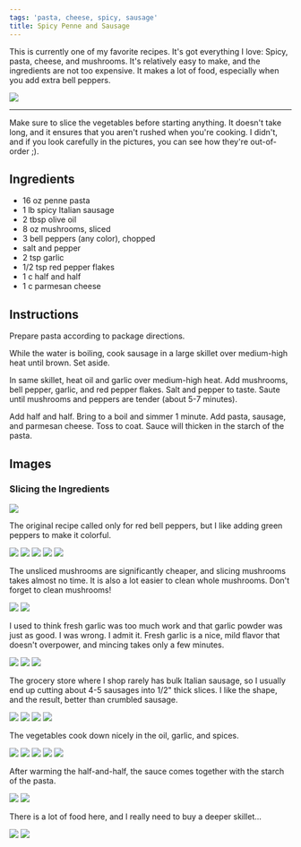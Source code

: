 ```yaml
---
tags: 'pasta, cheese, spicy, sausage'
title: Spicy Penne and Sausage
---
```


This is currently one of my favorite recipes. It's got everything I love:
Spicy, pasta, cheese, and mushrooms. It's relatively easy to make, and the
ingredients are not too expensive. It makes a lot of food, especially when you
add extra bell peppers.

![](/images/spicy-penne-and-sausage/glamour-shot.jpg)

---

Make sure to slice the vegetables before starting anything. It doesn't take
long, and it ensures that you aren't rushed when you're cooking. I didn't, and
if you look carefully in the pictures, you can see how they're out-of-order ;).

## Ingredients

* 16 oz penne pasta
* 1 lb spicy Italian sausage
* 2 tbsp olive oil
* 8 oz mushrooms, sliced
* 3 bell peppers (any color), chopped
* salt and pepper
* 2 tsp garlic
* 1/2 tsp red pepper flakes
* 1 c half and half
* 1 c parmesan cheese

## Instructions

Prepare pasta according to package directions.

While the water is boiling, cook sausage in a large skillet over medium-high
heat until brown. Set aside.

In same skillet, heat oil and garlic over medium-high heat. Add mushrooms, bell
pepper, garlic, and red pepper flakes. Salt and pepper to taste. Saute until
mushrooms and peppers are tender (about 5-7 minutes).

Add half and half. Bring to a boil and simmer 1 minute. Add pasta, sausage, and
parmesan cheese. Toss to coat. Sauce will thicken in the starch of the pasta.

## Images

### Slicing the Ingredients

![](/images/spicy-penne-and-sausage/ingredients.jpg)

The original recipe called only for red bell peppers, but I like adding green
peppers to make it colorful.

![](/images/spicy-penne-and-sausage/slicing-the-peppers-1.jpg)
![](/images/spicy-penne-and-sausage/slicing-the-peppers-2.jpg)
![](/images/spicy-penne-and-sausage/slicing-the-peppers-3.jpg)
![](/images/spicy-penne-and-sausage/slicing-the-peppers-4.jpg)
![](/images/spicy-penne-and-sausage/slicing-the-peppers-5.jpg)

The unsliced mushrooms are significantly cheaper, and slicing mushrooms takes
almost no time. It is also a lot easier to clean whole mushrooms. Don't forget
to clean mushrooms!

![](/images/spicy-penne-and-sausage/slicing-the-mushrooms-1.jpg)
![](/images/spicy-penne-and-sausage/slicing-the-mushrooms-2.jpg)

I used to think fresh garlic was too much work and that garlic powder was
just as good. I was wrong. I admit it. Fresh garlic is a nice, mild flavor that
doesn't overpower, and mincing takes only a few minutes.

![](/images/spicy-penne-and-sausage/mincing-the-garlic-1.jpg)
![](/images/spicy-penne-and-sausage/mincing-the-garlic-2.jpg)
![](/images/spicy-penne-and-sausage/mincing-the-garlic-3.jpg)

The grocery store where I shop rarely has bulk Italian sausage, so I usually
end up cutting about 4-5 sausages into 1/2" thick slices. I like the shape, and
the result, better than crumbled sausage.

![](/images/spicy-penne-and-sausage/slicing-the-sausage.jpg)
![](/images/spicy-penne-and-sausage/cooking-the-sausage-1.jpg)
![](/images/spicy-penne-and-sausage/cooking-the-sausage-2.jpg)
![](/images/spicy-penne-and-sausage/cooking-the-sausage-3.jpg)

The vegetables cook down nicely in the oil, garlic, and spices.

![](/images/spicy-penne-and-sausage/cooking-the-vegetables-1.jpg)
![](/images/spicy-penne-and-sausage/cooking-the-vegetables-2.jpg)
![](/images/spicy-penne-and-sausage/cooking-the-vegetables-3.jpg)
![](/images/spicy-penne-and-sausage/cooking-the-vegetables-4.jpg)
![](/images/spicy-penne-and-sausage/cooking-the-vegetables-5.jpg)

After warming the half-and-half, the sauce comes together with the starch of
the pasta.

![](/images/spicy-penne-and-sausage/creating-the-sauce-1.jpg)
![](/images/spicy-penne-and-sausage/creating-the-sauce-2.jpg)

There is a lot of food here, and I really need to buy a deeper skillet...

![](/images/spicy-penne-and-sausage/combining-it-all-1.jpg)
![](/images/spicy-penne-and-sausage/combining-it-all-2.jpg)
